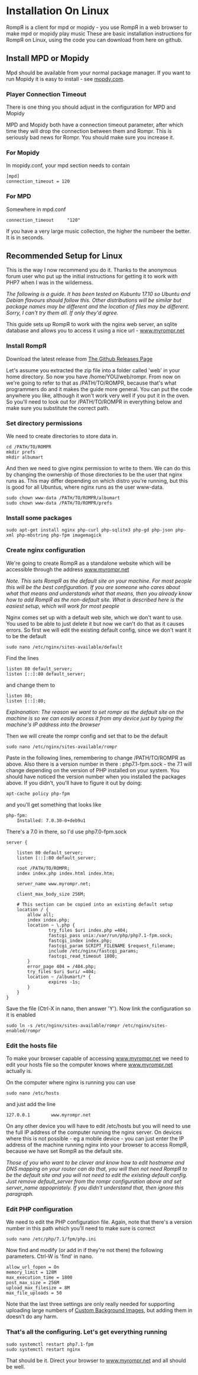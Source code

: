 # Installation On Linux

RompЯ is a client for mpd or mopidy - you use RompЯ in a web browser to make mpd or mopidy play music
These are basic installation instructions for RompЯ on Linux, using the code you can download from here on github.

## Install MPD or Mopidy

Mpd should be available from your normal package manager. If you want to run Mopidy it is easy to install -  see [mopdy.com](http://www.mopidy.com).


### Player Connection Timeout

There is one thing you should adjust in the configuration for MPD and Mopidy

MPD and Mopidy both have a connection timeout parameter, after which time they will drop the connection between them and Rompr. This is seriously bad news for Rompr. You should make sure you increase it.

### For Mopidy

In mopidy.conf, your mpd section needs to contain

    [mpd]
    connection_timeout = 120

### For MPD

Somewhere in mpd.conf

    connection_timeout     "120"


If you have a very large music collection, the higher the numbeer the better. It is in seconds.


## Recommended Setup for Linux

This is the way I now recommend you do it. Thanks to the anonymous forum user who put up the initial instructions for getting it to work with PHP7 when I was in the wilderness.

_The following is a guide. It has been tested on Kubuntu 17.10 so Ubuntu and Debian flavours should follow this. Other distributions will be similar but package names may be different and the location of files may be different. Sorry, I can't try them all. If only they'd agree._

This guide sets up RompЯ to work with the nginx web server, an sqlite database and allows you to access it using a nice url - www.myrompr.net

### Install RompЯ

Download the latest release from [The Github Releases Page](https://github.com/fatg3erman/RompR/releases)

Let's assume you extracted the zip file into a folder called 'web' in your home directory. So now you have /home/YOU/web/rompr. From now on we're going to refer to that as /PATH/TO/ROMPR, because that's what programmers do and it makes the guide more general. You can put the code anywhere you like, although it won't work very well if you put it in the oven. So you'll need to look out for /PATH/TO/ROMPR in everything below and make sure you substitute the correct path.

### Set directory permissions

We need to create directories to store data in.

    cd /PATH/TO/ROMPR
    mkdir prefs
    mkdir albumart


And then we need to give nginx permission to write to them. We can do this by changing the ownership of those directories to be the user that nginx runs as. This may differ depending on which distro you're running, but this is good for all Ubuntus, where nginx runs as the user www-data.

    sudo chown www-data /PATH/TO/ROMPR/albumart
    sudo chown www-data /PATH/TO/ROMPR/prefs


### Install some packages

    sudo apt-get install nginx php-curl php-sqlite3 php-gd php-json php-xml php-mbstring php-fpm imagemagick

### Create nginx configuration

We're going to create RompЯ as a standalone website which will be accessible through the address www.myrompr.net

_Note. This sets RompЯ as the default site on your machine. For most people this will be the best configuration. If you are someone who cares about what that means and understands what that means, then you already know how to add RompЯ as the non-default site. What is described here is the easiest setup, which will work for most people_

Nginx comes set up with a default web site, which we don't want to use. You used to be able to just delete it but now we can't do that as it causes errors. So first we will edit the existing default config, since we don't want it to be the default

    sudo nano /etc/nginx/sites-available/default

Find the lines

    listen 80 default_server;
    listen [::]:80 default_server;

and change them to

    listen 80;
    listen [::]:80;

_Explnanation: The reason we want to set rompr as the default site on the machine is so we can easily access it from any device just by typing the machine's IP address into the browser_


Then we will create the rompr config and set that to be the default

    sudo nano /etc/nginx/sites-available/rompr

Paste in the following lines, remembering to change /PATH/TO/ROMPR as above.
Also there is a version number in there : php7.1-fpm.sock - the 7.1 will change depending on the version of PHP installed on your system. You should have noticed the version number when you installed the packages above. If you didn't, you'll have to figure it out by doing:

    apt-cache policy php-fpm

and you'll get something that looks like

    php-fpm:
        Installed: 7.0.30-0+deb9u1

There's a 7.0 in there, so I'd use php7.0-fpm.sock

    server {

        listen 80 default_server;
        listen [::]:80 default_server;

        root /PATH/TO/ROMPR;
        index index.php index.html index.htm;

        server_name www.myrompr.net;

        client_max_body_size 256M;

        # This section can be copied into an existing default setup
        location / {
            allow all;
            index index.php;
            location ~ \.php {
                    try_files $uri index.php =404;
                    fastcgi_pass unix:/var/run/php/php7.1-fpm.sock;
                    fastcgi_index index.php;
                    fastcgi_param SCRIPT_FILENAME $request_filename;
                    include /etc/nginx/fastcgi_params;
                    fastcgi_read_timeout 1800;
            }
            error_page 404 = /404.php;
            try_files $uri $uri/ =404;
            location ~ /albumart/* {
                    expires -1s;
            }
        }
    }

Save the file (Ctrl-X in nano, then answer 'Y'). Now link the configuration so it is enabled

    sudo ln -s /etc/nginx/sites-available/rompr /etc/nginx/sites-enabled/rompr

### Edit the hosts file

To make your browser capable of accessing www.myrompr.net we need to edit your hosts file so the computer knows where www.myrompr.net actually is.

On the computer where nginx is running you can use

    sudo nano /etc/hosts

and just add the line

    127.0.0.1        www.myrompr.net

On any other device you will have to edit /etc/hosts but you will need to use the full IP address of the computer running the nginx server. On devices where this is not possible - eg a mobile device - you can just enter the IP address of the machine running nginx into your browser to access RompЯ, because we have set RompЯ as the default site.

_Those of you who want to be clever and know how to edit hostname and DNS mapping on your router can do that, you will then not need RompЯ to be the default site and you will not need to edit the existing default config. Just remove default_server from the rompr configuration above and set server_name appopriately. If you didn't understand that, then ignore this paragraph._

### Edit PHP configuration

We need to edit the PHP configuration file. Again, note that there's a version number in this path which you'll need to make sure is correct

    sudo nano /etc/php/7.1/fpm/php.ini

Now find and modify (or add in if they're not there) the following parameters. Ctrl-W is 'find' in nano.

    allow_url_fopen = On
    memory_limit = 128M
    max_execution_time = 1800
    post_max_size = 256M
    upload_max_filesize = 8M
    max_file_uploads = 50

Note that the last three settings are only really needed for supporting uploading large numbers of [Custom Background Images](/RompR/Theming), but adding them in doesn't do any harm.

### That's all the configuring. Let's get everything running

    sudo systemctl restart php7.1-fpm
    sudo systemctl restart nginx

That should be it. Direct your browser to www.myrompr.net and all should be well.
